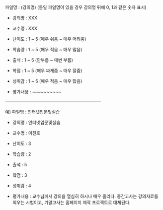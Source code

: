파일명 : (강의명)
(동일 파일명이 있을 경우 강의명 뒤에 0, 1과 같은 숫자 표시)

- 강의명 : XXX
- 교수명 : XXX

- 난이도 : 1 ~ 5 (매우 쉬움 ~ 매우 어려움)
- 학습량 : 1 ~ 5 (매우 적음 ~ 매우 많음)
- 출석 : 1 ~ 5 (안부름 ~ 매번 부름)
- 학점 : 1 ~ 5 (매우 짜게줌 ~ 매우 잘줌)
- 성취감 : 1 ~ 5 (매우 적음 ~ 매우 많음)

- 평가내용 : ~~~~~~~~~~


——————————————————————

예)
파일명 : 인터넷입문및실습

- 강의명 : 인터넷입문및실습
- 교수명 : 이진호

- 난이도 : 3
- 학습량 : 2
- 출석 : 5
- 학점 : 3
- 성취감 : 4

- 평가내용 : 교수님께서 강의을 열심히 하시나 매우 졸리다. 중간고사는 강의자료를 외우는 시험이고, 기말고사는 홈페이지 제작 프로젝트로 대체된다.